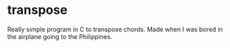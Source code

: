 # transpose
Really simple program in C to transpose chords. Made when I was bored in the airplane going to the Philippines.
